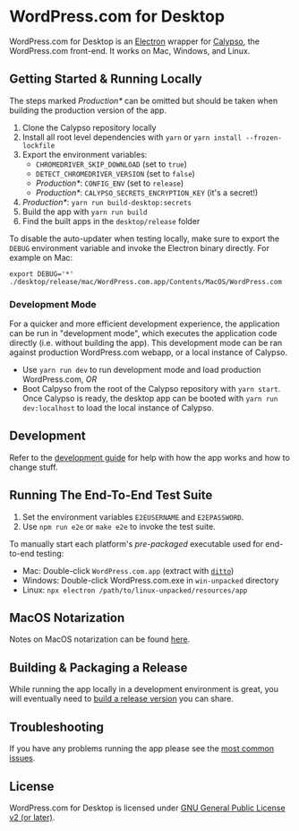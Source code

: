 # WordPress.com for Desktop

WordPress.com for Desktop is an [Electron](https://github.com/atom/electron) wrapper for [Calypso](https://github.com/Automattic/wp-calypso), the WordPress.com front-end. It works on Mac, Windows, and Linux.

## Getting Started & Running Locally

The steps marked _Production\*_ can be omitted but should be taken when building the production version of the app.

1. Clone the Calypso repository locally
1. Install all root level dependencies with `yarn` or `yarn install --frozen-lockfile`
1. Export the environment variables:
   - `CHROMEDRIVER_SKIP_DOWNLOAD` (set to `true`)
   - `DETECT_CHROMEDRIVER_VERSION` (set to `false`)
   - _Production\*_: `CONFIG_ENV` (set to `release`)
   - _Production\*_: `CALYPSO_SECRETS_ENCRYPTION_KEY` (it's a secret!)
1. _Production\*_: `yarn run build-desktop:secrets`
1. Build the app with `yarn run build`
1. Find the built apps in the `desktop/release` folder

To disable the auto-updater when testing locally, make sure to export the `DEBUG` environment variable and invoke the Electron binary directly. For example on Mac:

```
export DEBUG='*'
./desktop/release/mac/WordPress.com.app/Contents/MacOS/WordPress.com
```

### Development Mode

For a quicker and more efficient development experience, the application can be run in "development mode", which executes the application code directly (i.e. without building the app). This development mode can be ran against production WordPress.com webapp, or a local instance of Calypso.

- Use `yarn run dev` to run development mode and load production WordPress.com, _OR_
- Boot Calpyso from the root of the Calypso repository with `yarn start`. Once Calypso is ready, the desktop app can be booted with `yarn run dev:localhost` to load the local instance of Calypso.

## Development

Refer to the [development guide](docs/development.md) for help with how the app works and how to change stuff.

## Running The End-To-End Test Suite

1. Set the environment variables `E2EUSERNAME` and `E2EPASSWORD`.
2. Use `npm run e2e` or `make e2e` to invoke the test suite.

To manually start each platform's _pre-packaged_ executable used for end-to-end testing:

- Mac: Double-click `WordPress.com.app` (extract with [`ditto`](<##Extracting-Published-ZIP-Archive-in-MacOS-10.15-(Catalina)>))
- Windows: Double-click WordPress.com.exe in `win-unpacked` directory
- Linux: `npx electron /path/to/linux-unpacked/resources/app`

## MacOS Notarization

Notes on MacOS notarization can be found [here](docs/notarization.md).

## Building & Packaging a Release

While running the app locally in a development environment is great, you will eventually need to [build a release version](docs/release.md) you can share.

## Troubleshooting

If you have any problems running the app please see the [most common issues](docs/troubleshooting.md).

## License

WordPress.com for Desktop is licensed under [GNU General Public License v2 (or later)](LICENSE.md).
